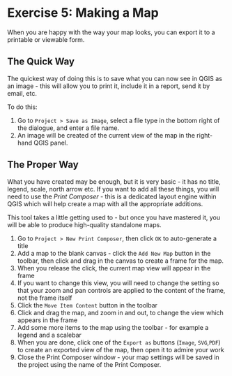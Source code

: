 Exercise 5: Making a Map
========================
When you are happy with the way your map looks, you can export it to a printable or viewable form.

## The Quick Way
The quickest way of doing this is to save what you can now see in QGIS as an image - this will allow you to print it, include it in a report, send it by email, etc.

To do this:
1. Go to `Project > Save as Image`, select a file type in the bottom right of the dialogue, and enter a file name.
2. An image will be created of the current view of the map in the right-hand QGIS panel.

## The Proper Way
What you have created may be enough, but it is very basic - it has no title, legend, scale, north arrow etc. If you want to add all these things, you will need to use the *Print Composer* - this is a dedicated layout engine within QGIS which will help create a map with all the appropriate additions.

This tool takes a little getting used to - but once you have mastered it, you will be able to produce high-quality standalone maps.
1. Go to `Project > New Print Composer`, then click `OK` to auto-generate a title
2. Add a map to the blank canvas - click the `Add New Map` button in the toolbar, then click and drag in the canvas to create a frame for the map.
3. When you release the click, the current map view will appear in the frame
4. If you want to change this view, you will need to change the setting so that your zoom and pan controls are applied to the content of the frame, not the frame itself
5. Click the `Move Item Content` button in the toolbar
6. Click and drag the map, and zoom in and out, to change the view which appears in the frame
7. Add some more items to the map using the toolbar - for example a legend and a scalebar
8. When you are done, click one of the `Export as` buttons (`Image`, `SVG`,`PDF`) to create an exported view of the map, then open it to admire your work
9. Close the Print Composer window - your map settings will be saved in the project using the name of the Print Composer.

